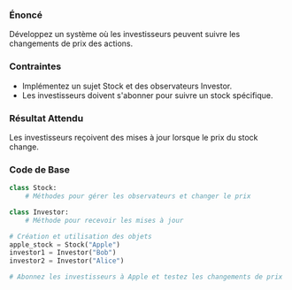 ### Énoncé

Développez un système où les investisseurs peuvent suivre les changements de prix des actions.

### Contraintes

- Implémentez un sujet Stock et des observateurs Investor.
- Les investisseurs doivent s'abonner pour suivre un stock spécifique.

### Résultat Attendu

Les investisseurs reçoivent des mises à jour lorsque le prix du stock change.

### Code de Base

```python
class Stock:
    # Méthodes pour gérer les observateurs et changer le prix

class Investor:
    # Méthode pour recevoir les mises à jour

# Création et utilisation des objets
apple_stock = Stock("Apple")
investor1 = Investor("Bob")
investor2 = Investor("Alice")

# Abonnez les investisseurs à Apple et testez les changements de prix
```